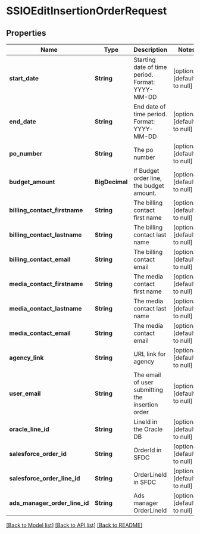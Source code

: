 # SSIOEditInsertionOrderRequest
## Properties

| Name | Type | Description | Notes |
|------------ | ------------- | ------------- | -------------|
| **start\_date** | **String** | Starting date of time period. Format: YYYY-MM-DD | [optional] [default to null] |
| **end\_date** | **String** | End date of time period. Format: YYYY-MM-DD | [optional] [default to null] |
| **po\_number** | **String** | The po number | [optional] [default to null] |
| **budget\_amount** | **BigDecimal** | If Budget order line, the budget amount. | [optional] [default to null] |
| **billing\_contact\_firstname** | **String** | The billing contact first name | [optional] [default to null] |
| **billing\_contact\_lastname** | **String** | The billing contact last name | [optional] [default to null] |
| **billing\_contact\_email** | **String** | The billing contact email | [optional] [default to null] |
| **media\_contact\_firstname** | **String** | The media contact first name | [optional] [default to null] |
| **media\_contact\_lastname** | **String** | The media contact last name | [optional] [default to null] |
| **media\_contact\_email** | **String** | The media contact email | [optional] [default to null] |
| **agency\_link** | **String** | URL link for agency | [optional] [default to null] |
| **user\_email** | **String** | The email of user submitting the insertion order | [optional] [default to null] |
| **oracle\_line\_id** | **String** | LineId in the Oracle DB | [optional] [default to null] |
| **salesforce\_order\_id** | **String** | OrderId in SFDC | [optional] [default to null] |
| **salesforce\_order\_line\_id** | **String** | OrderLineId in SFDC | [optional] [default to null] |
| **ads\_manager\_order\_line\_id** | **String** | Ads manager OrderLineId | [optional] [default to null] |

[[Back to Model list]](../README.md#documentation-for-models) [[Back to API list]](../README.md#documentation-for-api-endpoints) [[Back to README]](../README.md)

